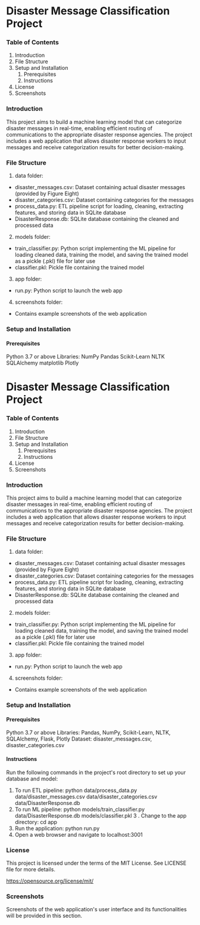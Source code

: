 # Disaster Message Classification Project

### Table of Contents

1. Introduction
2. File Structure
3. Setup and Installation
    1. Prerequisites
    2. Instructions
4. License
5. Screenshots

<a name="introduction"></a>

### Introduction
This project aims to build a machine learning model that can categorize disaster messages in real-time, enabling efficient routing of communications to the appropriate disaster response agencies. The project includes a web application that allows disaster response workers to input messages and receive categorization results for better decision-making.

### File Structure

1. data folder:

 * disaster_messages.csv: Dataset containing actual disaster messages (provided by Figure Eight)
 * disaster_categories.csv: Dataset containing categories for the messages
 * process_data.py: ETL pipeline script for loading, cleaning, extracting features, and storing data in SQLite database
 * DisasterResponse.db: SQLite database containing the cleaned and processed data


2. models folder:

 * train_classifier.py: Python script implementing the ML pipeline for loading cleaned data, training the model, and saving the trained model as a pickle (.pkl) file for later use
 * classifier.pkl: Pickle file containing the trained model


3. app folder:

 * run.py: Python script to launch the web app

4. screenshots folder:

 * Contains example screenshots of the web application



### Setup and Installation

#### Prerequisites
Python 3.7 or above
Libraries:
NumPy
Pandas
Scikit-Learn
NLTK
SQLAlchemy
matplotlib
Plotly



# Disaster Message Classification Project

### Table of Contents

1. Introduction
2. File Structure
3. Setup and Installation
    1. Prerequisites
    2. Instructions
4. License
5. Screenshots

<a name="introduction"></a>

### Introduction
This project aims to build a machine learning model that can categorize disaster messages in real-time, enabling efficient routing of communications to the appropriate disaster response agencies. The project includes a web application that allows disaster response workers to input messages and receive categorization results for better decision-making.

### File Structure

1. data folder:

 * disaster_messages.csv: Dataset containing actual disaster messages (provided by Figure Eight)
 * disaster_categories.csv: Dataset containing categories for the messages
 * process_data.py: ETL pipeline script for loading, cleaning, extracting features, and storing data in SQLite database
 * DisasterResponse.db: SQLite database containing the cleaned and processed data


2. models folder:

 * train_classifier.py: Python script implementing the ML pipeline for loading cleaned data, training the model, and saving the trained model as a pickle (.pkl) file for later use
 * classifier.pkl: Pickle file containing the trained model


3. app folder:

 * run.py: Python script to launch the web app

4. screenshots folder:

 * Contains example screenshots of the web application



### Setup and Installation

#### Prerequisites
Python 3.7 or above
Libraries: Pandas, NumPy, Scikit-Learn, NLTK, SQLAlchemy, Flask, Plotly
Dataset: disaster_messages.csv, disaster_categories.csv

#### Instructions

Run the following commands in the project's root directory to set up your database and model:
1. To run ETL pipeline: python data/process_data.py data/disaster_messages.csv data/disaster_categories.csv data/DisasterResponse.db
2. To run ML pipeline: python models/train_classifier.py data/DisasterResponse.db models/classifier.pkl
3 . Change to the app directory: cd app
4. Run the application: python run.py
5. Open a web browser and navigate to localhost:3001

### License

This project is licensed under the terms of the MIT License. See LICENSE file for more details.

https://opensource.org/license/mit/

### Screenshots

Screenshots of the web application's user interface and its functionalities will be provided in this section.
